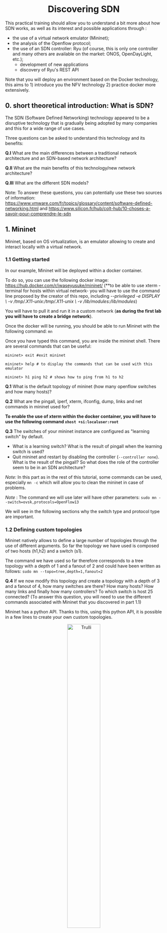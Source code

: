 <center> <h1>Discovering SDN</h1> </center>

This practical training should allow you to understand a bit more about how SDN works, as well as its interest and possible applications through :
* the use of a virtual network emulator (Mininet);
* the analysis of the Openflow protocol;
* the use of an SDN controller: Ryu (of course, this is only one controller and many others are available on the market: ONOS, OpenDayLight, etc.);
  - development of new applications
  - discovery of Ryu's REST API
 
Note that you will deploy an environment based on the Docker technology, this aims to 1) introduce you the NFV technology 2) practice docker more extensively.

## 0. short theoretical introduction: What is SDN? ##

The SDN (Software Defined Networking) technology appeared to be a disruptive technology that is gradually being adopted by many companies and this for a wide range of use cases.

Three questions can be asked to understand this technology and its benefits:

**Q.I** What are the main differences between a traditional network architecture and an SDN-based network architecture?

**Q.II** What are the main benefits of this technology/new network architecture?

**Q.III** What are the different SDN models?

Note: To answer these questions, you can potentially use these two sources of information: 
https://www.vmware.com/fr/topics/glossary/content/software-defined-networking.html and 
https://www.silicon.fr/hub/colt-hub/10-choses-a-savoir-pour-comprendre-le-sdn

## 1. Mininet

Mininet, based on OS virtualization, is an emulator allowing to create and interact locally with a virtual network.

### 1.1 Getting started

In our example, Mininet will be deployed within a docker container.

To do so, you can use the following docker image: https://hub.docker.com/r/iwaseyusuke/mininet/ (**to be able to use xterm -terminal for hosts within virtual network- you will have to use the command line proposed by the creator of this repo, including *--privileged -e DISPLAY \ -v /tmp/.X11-unix:/tmp/.X11-unix \ -v /lib/modules:/lib/modules*)

You will have to pull it and run it in a custom network (**as during the first lab you will have to create a bridge network**).

Once the docker will be running, you should be able to run Mininet with the following command: `mn`

Once you have typed this command, you are inside the mininet shell. There are several commands that can be useful:

```console
mininet> exit #exit mininet

mininet> help # to display the commands that can be used with this emulator

mininet> h1 ping h2 # shows how to ping from h1 to h2
```

**Q.1** What is the default topology of mininet (how many openflow switches and how many hosts)?

**Q.2** What are the pingall, iperf, xterm, ifconfig, dump, links and net commands in mininet used for?

**To enable the use of xterm within the docker container, you will have to use the following command `xhost +si:localuser:root`**

**Q.3** The switches of your mininet instance are configured as "learning switch" by default.
  * What is a learning switch? What is the result of pingall when the learning switch is used?
  * Quit mininet and restart by disabling the controller (`--controller none`). What is the result of the pingall? So what does the role of the controller seem to be in an SDN architecture?

*Note:* In this part as in the rest of this tutorial, some commands can be used, especially `mn -c` which will allow you to clean the mininet in case of problems.

*Note* : The command we will use later will have other parameters:
`sudo mn --switch=ovsk,protocols=OpenFlow13`

We will see in the following sections why the switch type and protocol type are important.

### 1.2 Defining custom topologies

Mininet natively allows to define a large number of topologies through the use of different arguments.
So far the topology we have used is composed of two hosts (h1,h2) and a switch (s1).

The command we have used so far therefore corresponds to a tree topology with a depth of 1 and a fanout of 2 and could have been written as follows:
`sudo mn --topo=tree,depth=1,fanout=2`

**Q.4** If we now modify this topology and create a topology with a depth of 3 and a fanout of 4, how many switches are there? How many hosts? How many links and finally how many controllers? To which switch is host 25 connected? (To answer this question, you will need to use the different commands associated with Mininet that you discovered in part 1.1)

Mininet has a python API. Thanks to this, using this python API, it is possible in a few lines to create your own custom topologies.

<figure style="text-align:center">
 <img src="stp.png" alt="Trulli" style="width:50%">
 <figcaption>Fig.1 - Architecture to be implemented</figcaption>
</figcaption>

So now we will try to create our own topology corresponding to the image above. A simple topology consisting of 3 switches and three hosts.

To create this architecture, you will be able to use the code below as a guide.

```ruby
from mininet.topo import Topo

class CustomTopo(Topo):
    "Simple topology example."

    def __init__(self):
        "Create custom topo."

        # Initialize topology
        Topo.__init__(self)

        # Add hosts and switch
        s1 = self.addSwitch('s1')
        h1 = self.addHost('h1')

        # Add links
        self.addLink(h1,s1)

topos = {'customtopo': (lambda: CustomTopo())}

```

Note that 3 APIs are essential to the definition of a topology: `addSwitch`, `addHost` and `addLink`.

**Q.5** Create a python file in which you will use these different functions to create a topology that will correspond to the topology described in the figure above.

Once this code is written you will be able to run it with mininet to check that it works properly.

To do this, you will be able to use for the first time the controller that will be presented and used in the rest of this tutorial: Ryu. There are many SDN controllers, among which ONOS and OpenDayLight are the best known. However Ryu is also a used controller, easy to learn and install. For this reason it was chosen for this tutorial, and it is a good way to learn about network software programming. 

What we will do here is simply:
  * Use the Ryu controller in its basic operation, 

  * Tell mininet that the controller to use is not the default controller but the Ryu controller (we will simply "plug" the Ryu controller on the topology we just defined).

**The Ryu controller, as Mininet, will run in its own Docker Container**

Therefore, you will have to use a docker image of a Ryu controller (https://hub.docker.com/r/osrg/ryu) and to run in within the same local docker network.

Note that you can get the ip adress of the docker container, within this sub network, with the following command : `ip a`.

Once this container is running, should should be able to launch the controller will the following command:
```console
ryu-manager ryu/ryu/app/simple_switch_13.py
```

Once this is done, within the Mininet container you will have to indicate to your virtual network to use this controller: 

```console
sudo mn --custom <lien vers fichier custom>.py --topo customtopo --controller remote,ip=<IP_adress of_the_Ryu_container> --link tc --switch=ovsk,protocols=OpenFlow13
```

*Note:* The `--link tc` option should allow to specify different types of options concerning the links (bandwidth, delay, loss) and is necessary.

**Q.6-7** Now that this topology is in place, perform a test: What is the result of a `pingall`?

**Q.8** Using a command you saw earlier, specify the links between the different interfaces (s1-eth1:h1-eth0, etc.). By modifying your custom topology file, remove the link between s1 and s2. Try to do a `pingall` again, what happens?

As you can see in the `ryu/ryu/app/` folder, and as we will see in the rest of this tutorial, there are many different examples of the use of Ryu and the controllers and switches. We can observe that some of them (notably simple_switch_stp.py) propose a use of STP.

**Q.9** What is the Spanning Tree Protocol (STP)? What could be its interest here? Could it help us to correct the problem we discovered? 

 ## 2. Openflow ##

As you know, an SDN architecture is composed of three main layers: Application - Control - Infrastructure. The most common protocol for communication between the controller layer (SDN controllers) and the infrastructure layer (switches) is Openflow. It is a communication protocol that allows the controller to have access to the "Forwarding plane" of the switches and routers. Different versions of this protocol exist and in this tutorial, as you may have already understood, we will focus on version 1.3.

### 2.1 Return to the operation of traditional switches ###

**Q.10** Recall the operation of traditional L2 switches (i.e. level 2 switches of the OSI model):
  * Is there a separation between the control plane and the data plane?
  * What type of data does the Forwarding Table contain? What type of data is processed at level 2?
  * How is this table updated?

### 2.2 Openflow-based SDN switches

We will now try to understand what is the main difference between these traditional switches and the openflow switches.

To do this, we're going to take two steps, first theoretical and then practical.

**Q.11** To begin with, list the main messages that OpenFlow must allow to be exchanged (Hello, PacketIn, PacketOut, FlowRemoved, Echo, FlowMod, EchoReq, EchoRes). Remember to indicate the sender (controller or switch) and the receiver (controller or switch) as well as their purpose. For this you can use the documentation here: https://overlaid.net/2017/02/15/openflow-basic-concepts-and-theory/. Don't forget that we are currently working with version 1.3.

We are now going to try to see what it can do in practice. To do this we will first need to restart a Ryu controller with a level 2 switch:

`ryu-manager ryu/ryu/app/simple_switch_13.py`

We will then launch the Mininet emulator with a linear topology composed of 6 switches:

`sudo mn --controller=remote,ip=<IP> --switch=ovsk,protocols=OpenFlow13 --topo=linear,6`

What we want to do now is to observe the exchanges between the different switches, and between the switches and the controller.

To do this we will launch Wireshark and observe the exchanges that occur between switches.

**Note : Wireshark must be launched with sudo. If it is not installed on your local machine (where it will be launched you should download it!**.

Now run the pingall command.

**Q.12** What kind of OpenFlow commands are captured by wireshark, according to the theoretical part what is their role?

**Q.13** If you run the pingall command again, what difference do you observe with the previous question? Why?

**Q.14** How do these SDN switches work? What is the main difference with traditional switches (legacy devices running without SDN)?

**Q.15** What type of data is processed here by the forwarding plane (see packetIn and packetOut content)? What is the role of the controller here?

By using the command line tool `ovs-ofctl` you can also supervise and manage the OpenvSwitch switches of the network you have just created. Thus it is possible to retrieve information about the current status of an OpenvSwitch, including its characteristics, configuration and input tables. Indeed, the virtual switch or switches used here are OpenvSwitch switches. Since we will access different information through this interface in part 3, it seems interesting to understand how it works.

**Q.16** What is an OpenvSwitch, and what can we do with it? What are the components and tools ovs-vsctl, ovs-dpctl, ovsdb-server and ovs-ofctl used for? (docs.openvswitch.org/en/latest/intro/what-is-ovs/)

**Q.17** What information is used to retrieve the following commands, for example?

**Note: if you want to open a second terminal on a running container, you can use the following command: `docker exec -it container-name /bin/bash`**

```console
$ ovs-vsctl show
$ ovs-ofctl -O OpenFlow13 show s1
$ ovs-ofctl -O Openflow13 dump-flows s1
```
## 3. Ryu ##

Now that we have understood how to use the Mininet emulator (creation of a virtual network) and the fundamentals of OpenFlow (type of messages exchanged, role of the controller) we will try to develop applications within the Ryu controller. We will focus on the South interface and the exchanges between controller and infrastructure and discover some of the possibilities offered by Ryu:
  * Gui 
  * Back to the STP
  * Adding features to the controller:
    - Setting up a level 2 controller
    - Definition of level 3 rules
    - Definition of level 4 rules
  * Ryu and REST API
    - Getting started
    - Firewalling
    - QoS

### 3.0 Gui Topology

First, to reuse commands/concepts discovered during the last lab, we will try to display the Topology Viewer Gui offered by Ryu: https://ryu.readthedocs.io/en/latest/gui.html

This gui topology can be launched with the following command (**with the controller already running**) within the Ryu container: `ryu run --observe-links ryu/app/gui_topology/gui_topology.py`

This Gui topology run on the port 8080. We will want to display it at: http://localhost:8080.

You will therefore have to connect port 8080 of the Ryu container to port 8080 of your machine.

Once this is done and once the topology is displayed within your browser call me to show me that it works.

### 3.1 Back to the Spanning Tree Protocol

In the first part of this tutorial we saw that in the presence of redundancies the network could be disrupted. We are going to use here a possible application of Ryu, the Spanning Tree Protocol to solve this problem. To do this, we will again work with the topology that you defined in part 1.2.

Thus, we will :
  - in a first terminal, launch a Ryu SDN application based on the STP protocol: `ryu-manager simple_switch_stp_13.py`;
  - in a second terminal, run the mininet command to use the topology you defined in 1.2.
  
**Note: The file simple_switch_stp_13.py is in the MOR_TP/my_apps folder! You can 1) use docker cp to copy that within your container or 2) install it in the container and git clone this project** 

**Q.18** If you look at what the terminal in which the Ryu controller was launched, you can see that a number of returns are already displayed. What are they (LISTEN, BLOCK, LEARN, etc.)? Make an inventory of the status of the ports of the different switches.

**Q.19** In the Mininet container, display the list of requests exchanged on the eth2 port of s1: `tcpdump -i s1-eth2 arp`. Now, still in mininet, try to ping h1 with h2. Wait a minute, what do you see?

**Q.20** If you turn off the eth2 interface of s2 (*ip link set dev s1-eth2 down*), what happens to the controller? What is the status of the ports now? What can we conclude about the STP?

**Q.21** If we turn eth2 back on, what happens? What can we conclude about the STP?

### 3.2 Adding functionality to the controller ###

So far we have only used pre-defined Ryu features with existing and available implementations. What we are going to do now, through various practical implementations, is to try to understand how Ryu works and to put some new features into action.

*Note: At first, a simple topology composed of a switch and three hosts will be used in this part*.

#### 3.2.1 Implementing a level 2 controller ####

To start with, we will try to understand how a level 2 switch controller is implemented. To do so, we will start from the code present in `my_apps/basic_switch.py`. Since we are going to modify this script, you may want to make a copy of it to keep a working base.

If you open the file `my_apps/basic_switch.py` or the copy you have just made, you will see that this file contains several essential elements.

First of all, the different libraries necessary for the functioning of the application :
```ruby
from ryu.base import app_manager    # permet d'accéder à l'application

# différents éléments permettant de capturer des événements correspondant à la réception d'un packet OpenFlow
from ryu.controller import ofp_event    
from ryu.controller.handler import CONFIG_DISPATCHER, MAIN_DISPATCHER
from ryu.controller.handler import set_ev_cls

from ryu.ofproto import ofproto_v1_3    # spécification de la version d'OpenFlow à utiliser
from ryu.lib.packet import packet
from ryu.lib.packet import ethernet
from ryu.lib.packet import ether_types
...
```

But also the definition of the class (derived from app manager) as well as the choice of the OpenFlow protocol used (here 1.3) and the definition of the constructor.

We can observe that this class is composed of three main functions, a first one which allows to manage the *features* of the switches, a second one which allows to add a new flow to a switch and a third one which allows to manage the *PacketIn*. What we will try to do here is to understand and modify the *PacketIn* function.

**Q.22** Using the different functions you listed in **2.2.1.**, try to understand the *PacketIn* function. What is the command you listed earlier that you find here? What is its purpose?

**Q.23** Run this Ryu controller (`ryu run my_apps/basic_switch.py`) and a basic Mininet topology and observe the frames exchanged in Wireshark. If you run pingall like you did in part **2.2**, what do you observe? How do you explain this difference? What seems to be missing in the program `basic_switch.py`?

To finish this part, retrieve from the file `ryu/ryu/app/simple_switch_13.py` the missing part of the code and check that it works correctly.

#### 3.2.2 Definition of level 3 rules ####

We have focused so far on switches and level 2 (OSI) decision making using an example application proposed by Ryu to implement a controller managing this type of equipment. What we are going to do now is to try to modify the existing code to transform the application into an application working at level 3.

**Q.24** To begin with, recall the difference between a level 2 switch and a level 3 switch. What is the benefit of implementing Layer 3 flow management rules?

*Note: To answer this question, you can use https://www.aussiebroadband.com.au/blog/difference-layer-3-layer-2-networks/ 

Within the *PacketIn* function, what we want to do is to send a new rule to the switch to prevent a new packetIn from occurring. However, this time this rule will not be at MAC level but at IP level.
To do this, we will modify the part of the *PacketIn* function, corresponding to the `FlowMod` :

```ruby
# install a flow to avoid packet_in next time
if out_port != ofproto.OFPP_FLOOD:
   match = parser.OFPMatch(in_port=in_port, eth_dst=dst, eth_src=src)
   # verify if we have a valid buffer_id, if yes avoid to send both
   # flow_mod & packet_out
   if msg.buffer_id != ofproto.OFP_NO_BUFFER:
       self.add_flow(datapath, 1, match, actions, msg.buffer_id)
       return
   else:
       self.add_flow(datapath, 1, match, actions)
```

As you can see below, what we are going to do is to add a new condition, if it is a packet of type IP, we are going to retrieve the information concerning the source and the destination

```ruby
# check IP Protocol and create a match for IP
if eth.ethertype == ether_types.ETH_TYPE_IP:
    ip = pkt.get_protocol(ipv4.ipv4)
    srcip = ip.src
    dstip = ip.dst

    # lIGNE A MODIFIER
    match = parser.OFPMatch(eth_type=ether_types.ETH_TYPE_IP,IP_SRC=srcip,IP_DEST=dstip)

    # verify if we have a valid buffer_id, if yes avoid to send both
    # flow_mod & packet_out
    if msg.buffer_id != ofproto.OFP_NO_BUFFER:
        self.add_flow(datapath, 1, match, actions, msg.buffer_id)
        return
    else:
        self.add_flow(datapath, 1, match, actions)
```

Replace with the above code:

```ruby
   match = parser.OFPMatch(in_port=in_port, eth_dst=dst, eth_src=src)
   # verify if we have a valid buffer_id, if yes avoid to send both
   # flow_mod & packet_out
   if msg.buffer_id != ofproto.OFP_NO_BUFFER:
       self.add_flow(datapath, 1, match, actions, msg.buffer_id)
       return
   else:
       self.add_flow(datapath, 1, match, actions)
```

What you will have to do is to modify the match line so that the rule no longer applies to a MAC address but to an IP address, so this line should now look like :

```ruby
match = parser.OFPMatch(eth_type=ether_types.ETH_TYPE_IP,IP_SRC=srcip,IP_DEST=dstip)
```
What you will only have to change on this line are the keywords *IP_SRC* and *IP_DEST*. To find out which keywords to use, you can use: https://osrg.github.io/ryu-book/en/html/openflow_protocol.html.

**Once you have made this change, check that it has been taken into account. To do this: 
  * restart the controller with the file you have just modified,
  * run a basic Mininet configuration again and ping it; 
  * use the command `sudo ovs-ofctl -O Openflow13 dump-flows s1` to see if the rule you just defined appears.

OpenFlow has many advantages. For example, it is very easy to add new rules to modify the behavior of the switch and add new features. For instance, you could decide to duplicate all or part of the traffic destined for a port to another port, for example to "plug in" a device controlling the traffic.

**Q.26** When looking at the different fields of a *FlowMod* command, which part corresponds to the instructions (see https://programmerall.com/article/60675193/)? Which field is present in the addflow function?

**Q.27** Now that you have identified the field that needs to be changed, add a new rule and duplicate the traffic to host 10.0.0.3.

To verify that the changes you just made work:
  * Run a Ryu controller with the program you just modified,
  * Run Mininet with a switch and 3 hosts (always remembering to specify the protocol!),
  * In a third terminal, scan the TCP packets received by host 3: `sudo tcpdump -i s1-eth3`,
  * In a fourth terminal, scan the TCP packets received by host 2: `sudo tcpdump -i s1-eth2`,
  * In Mininet, ping host 1 to host 2, check that the traffic is duplicated and that host 3 receives it as well.

#### 3.2.3 Setting Level 4 Rules ####

**Q.28** What is the difference between level 3 and level 4 (OSI model)? What could be the interest of setting up rules at this level?

A typical case could be load balancing between different servers, a client assumes that it is connected to the IP of machine X on a port X1 while it is connected to a machine Y on a port Y1.

We are going to set up this type of rule and redirect the TCP traffic destined for host 1 on port 6000 to port 5000 of this same host.

So what we want is X.X.X.X:6000->X.X.X.X:5000.

We want to make this modification by default, i.e. we don't just want this rule to be applied when we receive a *PacketIn* but in all cases. We will therefore add it to the *switch_features_handler* function which corresponds to the rules passed by the controller to the switch at the time of init.

What we will have to do here is composed of two steps:
  * If the destination IPV4 address is "10.0.0.1" and the destination tcp port is 6000 then we replace the destination port with 5000.
  * In the other direction, if the source IP address is "10.0.0.1" and the TCP port is 5000, then we replace the source port by 6000.

To achieve this, we will once again use the match documentation (https://ryu.readthedocs.io/en/latest/ofproto_v1_3_ref.html) but also the following example:

```ruby
# Add required parameters to match
match1 = parser.OFPMatch(eth_type=ether_types.ETH_TYPE_IP, ip_proto=in_proto.IPPROTO_TCP)

# Add required parameters to action
actions1 = [parser.OFPActionSetField(<INDIQUER TCP_PORT = X>),parser.OFPActionOutput(PORT_SORTIE)]

# Add a new flow
self.add_flow(datapath, 1, match, actions)
```

**Q.29** Implement the two conditions to be added to the table of flows and then check their operation. To do this you can :
  * Run the controller with your script
  * Launch Ryu
  * Set up a TCP server on port 5000 of host 1: `iperf -s -p 5000`.
  * Test the TCP bandwidth between host 2 and port 6000 on host 1: `iperf -c 10.0.0.1 -p 6000` (if nothing is displayed...it doesn't work!) 

**Q.30** After shutting down the controller and Mininet and uncommenting the *A DECOMMENTER* lines in the *switch_features_handler* function, repeat the operations in the previous question. It now seems impossible to establish a connection, how do you explain this? To answer this question you can try to analyze the flow table of s1: ` sudo ovs-ofctl -O OpenFlow13 dump-flows s1`.

Now add a new parameter to the functions *add_flow* and *parser.OFPFlowMod* (contained in add_flow) : hard_timeout. Remember in the definition of add_flow to initialize this parameter to 0.

Select one of the calls to *add_flow* that you make in *switch_features_handler* and add the hard_timeout parameter to it, giving it the value 10 (for example : *self.add_flow(datapath, 100, match, actions, hard_timeout=10)* ).

**Q.31** Restart the controller and Mininet and display the flow table of s1, then wait 10 seconds and display this flow table again. What do you notice? How do you explain it ? We talk about *idle timeout* and *hard timeout*, what is the difference between the interest and what is the interest of this kind of functionality?

### 3.3 Ryu and REST API ###

Ryu has a web server function (WSGI) allowing to create a REST API (and to display the topology as we already did). This can be very useful to establish a connection between Ryu and other systems or browsers.

#### 3.3.1 Getting started ####

Before moving on to more complex applications, we'll try to understand how this REST API works and why it's useful. To do this we will start, as in parts 1 and 2, working with a simple OpenFlow13 switch. However, this time the switches will be accessible through a Rest API.

**Q.32** Open the file `simple_switch_rest_13.py` in `MOR_TP/my_apps`, how many APIs does it seem to have?

We will now try to interact with these interfaces, for this we will :  
  * In a first terminal launch ryu with the application `simple_switch_rest_13.py`.
  * in a second terminal run a basic version of Mininet (i.e. the first version run in this tp) (mn + controller info)

Now that the environment is ready, in a third terminal type the command :

`curl -X GET http://127.0.0.1:8080/simpleswitch/mactable/0000000000000001`

**Q.33** What does the *0000000000000001* mean? What information is retrieved? What does it correspond to? What do these two APIs seem to allow in the `simple_switch_rest_13.py` file?

#### 3.3.2 Firewalling ####

Now that we have seen that the APIs want to allow us to interact with the controller, we are going to go further by using these APIs to set up a firewall.

To be able to do this part, different commands will be useful:

```console
$ curl -X PUT http://localhost:8080/firewall/module/enable/SWITCH_ID # enable firewalling

$ curl http://localhost:8080/firewall/module/status # check firewall status

$ curl -X POST -d '{"nw_src": "X.X.X.X/32", "nw_dst": "X.X.X.X/32", "nw_proto": "ICMP", "actions": "DENY"}' http://localhost:8080/firewall/rules/SWITCH_ID # Add a rule blocking ICMP packets (PING) from an A address to a B address (in a terminal)

$ curl -X POST -d '{"nw_src": "X.X.X.X/32", "nw_dst": "X.X.X.X/32", "nw_proto": "ICMP"}' http://localhost:8080/firewall/rules/SWITCH_ID # Add a rule allowing ICMP packets from an A address to a B address (in a terminal)

$ curl -X POST -d '{"nw_src": "X.X.X.X/32", "nw_dst": "X.X.X.X/32"}' http://localhost:8080/firewall/rules/SWITCH_ID # Add a rule that allows any kind of packet (in a terminal)

$ curl -X DELETE -d '{"rule_id": "X"}' http://localhost:8080/firewall/rules/SWITCH_ID # Delete the previously defined rule number X (in a terminal)

curl http://localhost:8080/firewall/ruless/SWITCH_ID # Display all the rules defined at a given time (in a terminal)

h1 ping h2 # check that ICMP packets are received 

$ wget http://X.X.X.X # check if non-ICMP packets are received (in Xterm)
```
**Note: By default, when the controller is launched, all links are cut. In other words, all communications are blocked**.

Thanks to all these commands, which allow you to access the firewall APIs, you should be able to complete this part.

To do this we will start by :
  * Launch mininet in a first terminal: `sudo mn --topo single,3 --switch ovsk --controller remote`
  * Run the firewall in a second terminal: `ryu-manager --verbose ryu/ryu/app/rest_firewall.py`
  * By default the firewall is not activated, so you will have to activate the firewall with the two commands above and check that it is activated.
  * You can also check the operation of the system by performing a ping between two hosts.

<figure style="text-align:center">
 <img src="firewall.png" alt="Trulli" style="width:40%">
 <figcaption>Fig.2 - Firewalling rule definition</figcaption>
</figcaption>

Now that the environment is in place, we can start using the Rest API to apply various rules shown in Figure 2 :
  - between h2 and h3 (in both directions!): ICMP packets are blocked and other traffic is allowed
  - between h2 and h1 (in both directions!): ICMP packets are allowed and other packets are blocked
  - between h1 and h1 (only h1 -> h3, blocked in the other direction!): ICMP packets are allowed, other packets are blocked

**Q.34** Start by giving all the information corresponding to the equipment forming the network: IP and MAC of the hosts and ID of the switch

**Q.35** As far as rules are concerned:
  - Put in place all the rules requested,
  - Check that they have been added to the switch rules,
  - With the commands provided, check that they work by trying to exchange between the different hosts. In the Ryu controller, what type of message can you observe when a packet is blocked?
  - Remove the rule corresponding to the prohibition of PING between h2 and h3, check that it is now possible for the two hosts to ping each other.

#### 3.3.3 QoS ####

The last objective of this tutorial is to set up rules to manage the quality of service (QoS) first locally (flow by flow) and then globally.

This QoS management aims to allow the prioritization of certain applications (in particular critical applications such as road safety in the vehicular environment) and to offer them a guarantee of service (constant bandwidth, latency) thanks to bandwidth reservation. 

##### 3.3.3.1 QoS management per flow #####

Assuming that we have several communication flows, the objective of this part will be to set up queue management rules. The topology used will be a simple topology composed of two hosts and one switch (h1--s1--h2).

To do this, you will be asked to follow the tutorial described in: https://osrg.github.io/ryu-book/en/html/rest_qos.html#example-of-the-operation-of-the-per-flow-qos

**Q.36** In this tutorial, OVSDB is used. Recall what OVSDB is. Why do we need it here?

**Q.37** What can be seen by observing the two terminals of h1 at the end of this experiment? Does the implemented solution work as expected? What seem to be the advantages of the QoS management by flow? What are the drawbacks? What other solutions can be implemented? And on what principles are they based?

##### 3.3.3.2 QoS management with DiffServ #####

DiffServ is a solution to define QoS classes at the level of routers at the edge of the DiffServ domain. This solution has an important advantage over the previous solution: scaling. Indeed, for a per-flow solution, for each flow it will be necessary to define new rules at the level of each switch, consequently the size of the flow table will increase incessantly! 

To do this, you will be asked to follow the tutorial described in: https://osrg.github.io/ryu-book/en/html/rest_qos.html#example-of-the-operation-of-qos-by-using-diffserv

**Q.38** Recall quickly how DiffServ works. As a reminder, this solution is based on several important notions: PHB, DSCP value, ToS field in the IP header. What are the different pre-defined values (PHBs)?

**Q.39** What is the difference between the rules deployed at the s1 level and those deployed at the s2 level in the example described in the tutorial?

**Q.40** In the terminal of h1, what can you notice for the traffic marked with AF41 (port 5003)? For the traffic marked with AF31 (port 5002)? And finally for the traffic in best-effort (port 5001)? 

## 4. To go further

For those who would have finished the previous parts, other applications of Ryu could also be interesting to watch.

First of all, regarding performance improvement, three tutorials could be followed:

- link aggregation is a first application that could be put into practice: https://osrg.github.io/ryu-book/en/html/link_aggregation.html  

- the management of multiple OpenFlow tables is another interesting point: https://github.com/knetsolutions/learn-sdn-with-ryu/blob/master/ryu_part7.md Multi-Table Pipeline Processing 

- the management of group tables for multicast transmission for example is a third relevant point: https://github.com/knetsolutions/learn-sdn-with-ryu/blob/master/ryu_part8.md 

Then, regarding security, two tutorials could also be followed:

- the association of an IDS (Snort) with the SDN controller: https://ryu.readthedocs.io/en/latest/snort_integrate.html

- the use of SDN to set up an ARP proxy (reinforcing the security of the network): https://github.com/knetsolutions/learn-sdn-with-ryu/blob/master/ryu_part9.md 




